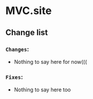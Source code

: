 # MVC.site

## Change list

### `Changes`:
- Nothing to say here for now(((

### `Fixes`:
- Nothing to say here too